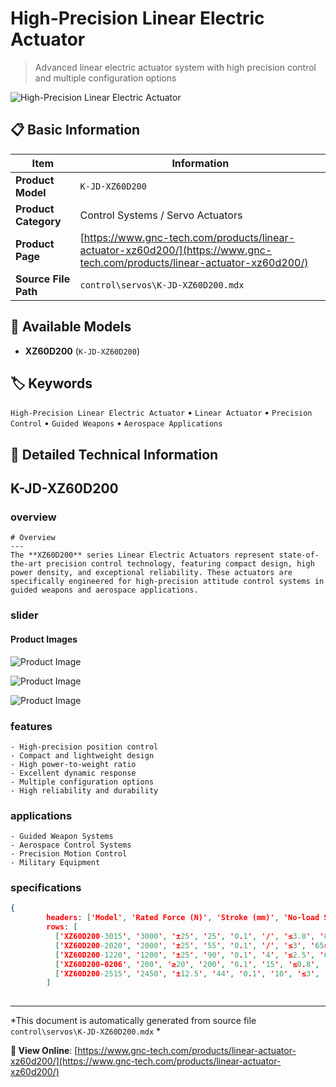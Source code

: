 # High-Precision Linear Electric Actuator

> Advanced linear electric actuator system with high precision control and multiple configuration options

![High-Precision Linear Electric Actuator](https://www.gnc-tech.com/images/products/control/servos/K-JD-XZ60D200/K-JD-XZ60D200.webp)

## 📋 Basic Information

| Item | Information |
|------|------|
| **Product Model** | `K-JD-XZ60D200` |
| **Product Category** | Control Systems / Servo Actuators |
| **Product Page** | [https://www.gnc-tech.com/products/linear-actuator-xz60d200/](https://www.gnc-tech.com/products/linear-actuator-xz60d200/) |
| **Source File Path** | `control\servos\K-JD-XZ60D200.mdx` |

## 🔧 Available Models

- **XZ60D200** (`K-JD-XZ60D200`)

## 🏷️ Keywords

`High-Precision Linear Electric Actuator` • `Linear Actuator` • `Precision Control` • `Guided Weapons` • `Aerospace Applications`

## 📖 Detailed Technical Information


## K-JD-XZ60D200

  
### overview

    # Overview
    ---
    The **XZ60D200** series Linear Electric Actuators represent state-of-the-art precision control technology, featuring compact design, high power density, and exceptional reliability. These actuators are specifically engineered for high-precision attitude control systems in guided weapons and aerospace applications.
  

  
### slider

    
#### Product Images

![Product Image](https://www.gnc-tech.com/images/products/K-JD-XZ60D200-Slide-01.webp)

![Product Image](https://www.gnc-tech.com/images/products/K-JD-XZ60D200-Slide-02.webp)

![Product Image](https://www.gnc-tech.com/images/products/K-JD-XZ60D200-Slide-03.webp)


  

  
### features

    - High-precision position control
    - Compact and lightweight design
    - High power-to-weight ratio
    - Excellent dynamic response
    - Multiple configuration options
    - High reliability and durability
  

  
### applications

    - Guided Weapon Systems
    - Aerospace Control Systems
    - Precision Motion Control
    - Military Equipment
  

  
### specifications

    
      
```json
{
        headers: ['Model', 'Rated Force (N)', 'Stroke (mm)', 'No-load Speed (mm/s)', 'Position Accuracy (mm)', 'Frequency (Hz)', 'Weight (Kg)', 'Dimensions (mm)'],
        rows: [
          ['XZ60D200-3015', '3000', '±25', '25', '0.1', '/', '≤3.8', '80×135×330'],
          ['XZ60D200-2020', '2000', '±25', '55', '0.1', '/', '≤3', '65×65×269'],
          ['XZ60D200-1220', '1200', '±25', '90', '0.1', '4', '≤2.5', '65×65×269'],
          ['XZ60D200-0206', '200', '≥20', '200', '0.1', '15', '≤0.8', '67×50×94'],
          ['XZ60D200-2515', '2450', '±12.5', '44', '0.1', '10', '≤3', '80×135×260']
        ]
      
```

    
  

---

*This document is automatically generated from source file `control\servos\K-JD-XZ60D200.mdx` *

**🔗 View Online**: [https://www.gnc-tech.com/products/linear-actuator-xz60d200/](https://www.gnc-tech.com/products/linear-actuator-xz60d200/)
